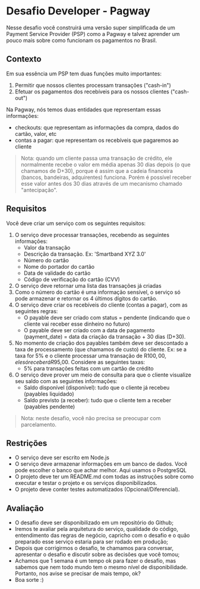 # Desafio Developer - Pagway
Nesse desafio você construirá uma versão super simplificada de um Payment
Service Provider (PSP) como a Pagway e talvez aprender um pouco mais sobre
como funcionam os pagamentos no Brasil.

## Contexto
Em sua essência um PSP tem duas funções muito importantes:
  1. Permitir que nossos clientes processam transações ("cash-in")
  2. Efetuar os pagamentos dos recebíveis para os nossos clientes ("cash-out")

Na Pagway, nós temos duas entidades que representam essas informações:
  - checkouts: que representam as informações da compra, dados do cartão,
valor, etc
  - contas a pagar: que representam os recebíveis que pagaremos ao cliente

> Nota: quando um cliente passa uma transação de crédito, ele normalmente recebe o
valor em média apenas 30 dias depois (o que chamamos de D+30), porque é assim
que a cadeia financeira (bancos, bandeiras, adquirentes) funciona.
Porém é possível receber esse valor antes dos 30 dias através de um mecanismo
chamado "antecipação".

## Requisitos
Você deve criar um serviço com os seguintes requisitos:
  1. O serviço deve processar transações, recebendo as seguintes informações:
      - Valor da transação
      - Descrição da transação. Ex: 'Smartband XYZ 3.0'
      - Número do cartão
      - Nome do portador do cartão
      - Data de validade do cartão
      - Código de verificação do cartão (CVV)
  2. O serviço deve retornar uma lista das transações já criadas
  3. Como o número do cartão é uma informação sensível, o serviço só pode armazenar e retornar os 4 últimos dígitos do cartão.
  4. O serviço deve criar os recebíveis do cliente (contas a pagar), com as seguintes regras:
      - O payable deve ser criado com status = pendente (indicando que o cliente vai receber esse dinheiro no futuro)
      - O payable deve ser criado com a data de pagamento (payment_date) = data da criação da transação + 30 dias (D+30).
  5. No momento de criação dos payables também deve ser descontado a taxa de processamento (que chamamos de custo) do cliente. Ex: se a taxa for 5% e o cliente processar uma transação de R$100,00, ele só receberá R$95,00. Considere as seguintes taxas:
      - 5% para transações feitas com um cartão de crédito
  6. O serviço deve prover um meio de consulta para que o cliente visualize seu saldo com as seguintes informações:
      - Saldo disponível (disponível): tudo que o cliente já recebeu (payables liquidado)
      - Saldo previsto (a receber): tudo que o cliente tem a receber (payables pendente)

> Nota: neste desafio, você não precisa se preocupar com parcelamento.

## Restrições
- O serviço deve ser escrito em Node.js
- O serviço deve armazenar informações em um banco de dados. Você pode escolher o banco que achar melhor. Aqui usamos o PostgreSQL
- O projeto deve ter um README.md com todas as instruções sobre como
executar e testar o projeto e os serviços disponibilizados.
- O projeto deve conter testes automatizados (Opcional/Diferencial).

## Avaliação
- O desafio deve ser disponibilizado em um repositório do Github;
- Iremos te avaliar pela arquitetura do serviço, qualidade do código, entendimento das regras de negócio, capricho com o desafio e o quão preparado esse serviço estaria para ser rodado em produção;
- Depois que corrigirmos o desafio, te chamamos para conversar, apresentar o desafio e discutir sobre as decisões que você tomou;
- Achamos que 1 semana é um tempo ok para fazer o desafio, mas sabemos que nem todo mundo tem o mesmo nível de disponibilidade. Portanto, nos avise se precisar de mais tempo, ok?
- Boa sorte :)